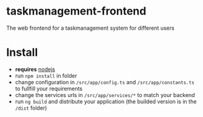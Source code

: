 # taskmanagement-frontend
The web frontend for a taskmanagement system for different users

# Install
- **requires** [nodejs](https://nodejs.org/en/)
- run `npm install` in folder
- change configuration in `/src/app/config.ts` and `/src/app/constants.ts` to fullfill your requirements
- change the services urls in `/src/app/services/*` to match your backend
- run `ng build` and distribute your application (the builded version is in the `/dist` folder)